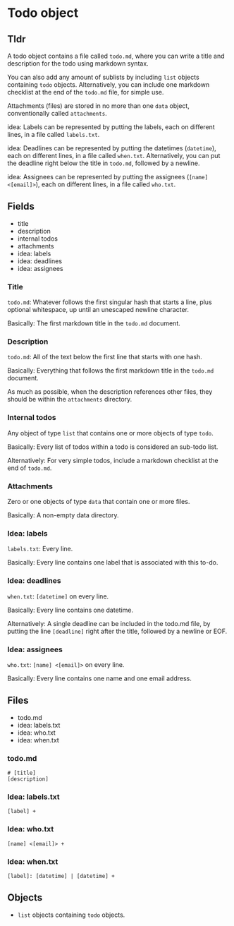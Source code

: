 # Todo object
## Tldr
A todo object contains a file called `todo.md`, where you can write a title
and description for the todo using markdown syntax.

You can also add any amount of sublists by including `list` objects containing
`todo` objects. Alternatively, you can include one markdown checklist at the
end of the `todo.md` file, for simple use.

Attachments (files) are stored in no more than one `data` object,
conventionally called `attachments`.

idea: Labels can be represented by putting the labels, each on different lines,
in a file called `labels.txt`.

idea: Deadlines can be represented by putting the datetimes
(`datetime`), each on different lines, in a file called `when.txt`.
Alternatively, you can put the deadline right below the title in `todo.md`,
followed by a newline.

idea: Assignees can be represented by putting the assignees
(`[name] <[email]>`), each on different lines, in a file called `who.txt`.

## Fields
- title
- description
- internal todos
- attachments
- idea: labels
- idea: deadlines
- idea: assignees

### Title
`todo.md`:
Whatever follows the first singular hash that starts a line,
plus optional whitespace, up until an unescaped newline character.

Basically: The first markdown title in the `todo.md` document.

### Description
`todo.md`:
All of the text below the first line that starts with one hash.

Basically: Everything that follows the first markdown title in the `todo.md`
document.

As much as possible, when the description references other files, they should
be within the `attachments` directory.

### Internal todos
Any object of type `list` that contains one or more objects of type `todo`.

Basically: Every list of todos within a todo is considered an sub-todo list.

Alternatively: For very simple todos, include a markdown checklist at the end
of `todo.md`.

### Attachments
Zero or one objects of type `data` that contain one or more files.

Basically: A non-empty data directory.

### Idea: labels
`labels.txt`: Every line.

Basically: Every line contains one label that is associated with this to-do.

### Idea: deadlines
`when.txt`: `[datetime]` on every line.

Basically: Every line contains one datetime.

Alternatively: A single deadline can be included in the todo.md file, by
putting the line `[deadline]` right after the title, followed by a newline or
EOF.

### Idea: assignees
`who.txt`: `[name] <[email]>` on every line.

Basically: Every line contains one name and one email address.

## Files
- todo.md
- idea: labels.txt
- idea: who.txt
- idea: when.txt

### todo.md
```
# [title]
[description]
```

### Idea: labels.txt
```
[label] +
```

### Idea: who.txt
```
[name] <[email]> +
```

### Idea: when.txt
```
[label]: [datetime] | [datetime] +
```

## Objects
- `list` objects containing `todo` objects.
